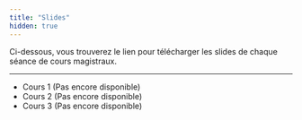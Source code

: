 ```yaml
---
title: "Slides"
hidden: true
---
```


Ci-dessous, vous trouverez le lien pour télécharger les slides de chaque séance de cours magistraux.

---

- Cours 1 (Pas encore disponible)
- Cours 2 (Pas encore disponible)
- Cours 3 (Pas encore disponible)

